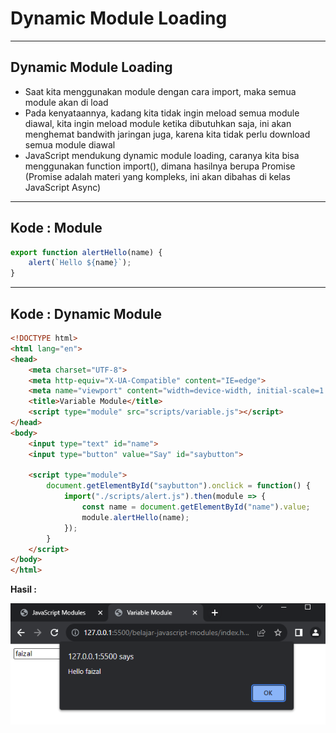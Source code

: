 # Dynamic Module Loading

---

## Dynamic Module Loading

- Saat kita menggunakan module dengan cara import, maka semua module akan di load
- Pada kenyataannya, kadang kita tidak ingin meload semua module diawal, kita ingin meload module ketika dibutuhkan saja, ini akan menghemat bandwith jaringan juga, karena kita tidak perlu download semua module diawal
- JavaScript mendukung dynamic module loading, caranya kita bisa menggunakan function import(), dimana hasilnya berupa Promise<ModuleObject> (Promise adalah materi yang kompleks, ini akan dibahas di kelas JavaScript Async)

---

## Kode : Module

```js
export function alertHello(name) {
    alert(`Hello ${name}`);
}
```

---

## Kode : Dynamic Module

```html
<!DOCTYPE html>
<html lang="en">
<head>
    <meta charset="UTF-8">
    <meta http-equiv="X-UA-Compatible" content="IE=edge">
    <meta name="viewport" content="width=device-width, initial-scale=1.0">
    <title>Variable Module</title>
    <script type="module" src="scripts/variable.js"></script>
</head>
<body>
    <input type="text" id="name">
    <input type="button" value="Say" id="saybutton">

    <script type="module">
        document.getElementById("saybutton").onclick = function() {
            import("./scripts/alert.js").then(module => {
                const name = document.getElementById("name").value;
                module.alertHello(name);
            });
        }
    </script>
</body>
</html>
```

**Hasil :**

![1](../assets/img/15/1.PNG)